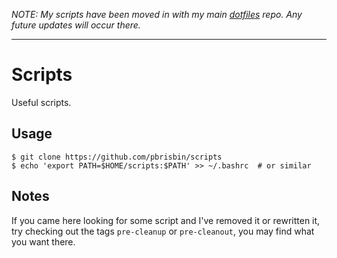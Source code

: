 *NOTE: My scripts have been moved in with my main [dotfiles][] repo. Any 
future updates will occur there.*

[dotfiles]: https://github.com/pbrisbin/dotfiles

---

# Scripts

Useful scripts.

## Usage

~~~
$ git clone https://github.com/pbrisbin/scripts
$ echo 'export PATH=$HOME/scripts:$PATH' >> ~/.bashrc  # or similar
~~~

## Notes

If you came here looking for some script and I've removed it or 
rewritten it, try checking out the tags `pre-cleanup` or `pre-cleanout`, 
you may find what you want there.
